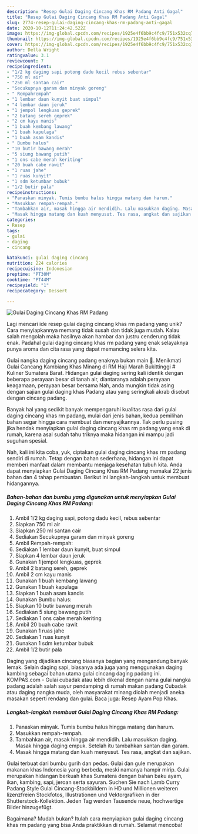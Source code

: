 ```yaml
---
description: "Resep Gulai Daging Cincang Khas RM Padang Anti Gagal"
title: "Resep Gulai Daging Cincang Khas RM Padang Anti Gagal"
slug: 2774-resep-gulai-daging-cincang-khas-rm-padang-anti-gagal
date: 2020-10-12T11:24:42.522Z
image: https://img-global.cpcdn.com/recipes/1925e4f6bb9c4fc9/751x532cq70/gulai-daging-cincang-khas-rm-padang-foto-resep-utama.jpg
thumbnail: https://img-global.cpcdn.com/recipes/1925e4f6bb9c4fc9/751x532cq70/gulai-daging-cincang-khas-rm-padang-foto-resep-utama.jpg
cover: https://img-global.cpcdn.com/recipes/1925e4f6bb9c4fc9/751x532cq70/gulai-daging-cincang-khas-rm-padang-foto-resep-utama.jpg
author: Della Wright
ratingvalue: 3.1
reviewcount: 7
recipeingredient:
- "1/2 kg daging sapi potong dadu kecil rebus sebentar"
- "750 ml air"
- "250 ml santan cair"
- "Secukupnya garam dan minyak goreng"
- " Rempahrempah"
- "1 lembar daun kunyit buat simpul"
- "4 lembar daun jeruk"
- "1 jempol lengkuas geprek"
- "2 batang sereh geprek"
- "2 cm kayu manis"
- "1 buah kembang lawang"
- "1 buah kapulaga"
- "1 buah asam kandis"
- " Bumbu halus"
- "10 butir bawang merah"
- "5 siung bawang putih"
- "1 ons cabe merah keriting"
- "20 buah cabe rawit"
- "1 ruas jahe"
- "1 ruas kunyit"
- "1 sdm ketumbar bubuk"
- "1/2 butir pala"
recipeinstructions:
- "Panaskan minyak. Tumis bumbu halus hingga matang dan harum."
- "Masukkan rempah-rempah."
- "Tambahkan air, masak hingga air mendidih. Lalu masukkan daging. Masak hingga daging empuk. Setelah itu tambahkan santan dan garam."
- "Masak hingga matang dan kuah menyusut. Tes rasa, angkat dan sajikan."
categories:
- Resep
tags:
- gulai
- daging
- cincang

katakunci: gulai daging cincang 
nutrition: 224 calories
recipecuisine: Indonesian
preptime: "PT30M"
cooktime: "PT44M"
recipeyield: "1"
recipecategory: Dessert

---
```



![Gulai Daging Cincang Khas RM Padang](https://img-global.cpcdn.com/recipes/1925e4f6bb9c4fc9/751x532cq70/gulai-daging-cincang-khas-rm-padang-foto-resep-utama.jpg)

Lagi mencari ide resep gulai daging cincang khas rm padang yang unik? Cara menyiapkannya memang tidak susah dan tidak juga mudah. Kalau salah mengolah maka hasilnya akan hambar dan justru cenderung tidak enak. Padahal gulai daging cincang khas rm padang yang enak selayaknya punya aroma dan cita rasa yang dapat memancing selera kita.

Gulai nangka daging cincang padang enaknya bukan main 🙂. Menikmati Gulai Cancang Kambiang Khas Minang di RM Haji Marah Bukittinggi # Kuliner Sumatera Barat. Hidangan gulai daging sering kali identik dengan beberapa perayaan besar di tanah air, diantaranya adalah perayaan keagamaan, perayaan besar bersama Nah, anda mungkin tidak asing dengan sajian gulai daging khas Padang atau yang seringkali akrab disebut dengan cincang padang.

Banyak hal yang sedikit banyak mempengaruhi kualitas rasa dari gulai daging cincang khas rm padang, mulai dari jenis bahan, kedua pemilihan bahan segar hingga cara membuat dan menyajikannya. Tak perlu pusing jika hendak menyiapkan gulai daging cincang khas rm padang yang enak di rumah, karena asal sudah tahu triknya maka hidangan ini mampu jadi suguhan spesial.


Nah, kali ini kita coba, yuk, ciptakan gulai daging cincang khas rm padang sendiri di rumah. Tetap dengan bahan sederhana, hidangan ini dapat memberi manfaat dalam membantu menjaga kesehatan tubuh kita. Anda dapat menyiapkan Gulai Daging Cincang Khas RM Padang memakai 22 jenis bahan dan 4 tahap pembuatan. Berikut ini langkah-langkah untuk membuat hidangannya.

<!--inarticleads1-->

##### Bahan-bahan dan bumbu yang digunakan untuk menyiapkan Gulai Daging Cincang Khas RM Padang:

1. Ambil 1/2 kg daging sapi, potong dadu kecil, rebus sebentar
1. Siapkan 750 ml air
1. Siapkan 250 ml santan cair
1. Sediakan Secukupnya garam dan minyak goreng
1. Ambil  Rempah-rempah:
1. Sediakan 1 lembar daun kunyit, buat simpul
1. Siapkan 4 lembar daun jeruk
1. Gunakan 1 jempol lengkuas, geprek
1. Ambil 2 batang sereh, geprek
1. Ambil 2 cm kayu manis
1. Gunakan 1 buah kembang lawang
1. Gunakan 1 buah kapulaga
1. Siapkan 1 buah asam kandis
1. Gunakan  Bumbu halus:
1. Siapkan 10 butir bawang merah
1. Sediakan 5 siung bawang putih
1. Sediakan 1 ons cabe merah keriting
1. Ambil 20 buah cabe rawit
1. Gunakan 1 ruas jahe
1. Sediakan 1 ruas kunyit
1. Gunakan 1 sdm ketumbar bubuk
1. Ambil 1/2 butir pala


Daging yang dijadikan cincang biasanya bagian yang mengandung banyak lemak. Selain daging sapi, biasanya ada juga yang menggunakan daging kambing sebagai bahan utama gulai cincang daging padang ini. KOMPAS.com - Gulai cubadak atau lebih dikenal dengan nama gulai nangka padang adalah salah sayur pendamping di rumah makan padang Cubadak atau daging nangka muda, oleh masyarakat minang diolah menjadi aneka masakan seperti rendang dan gulai. Baca juga: Resep Ayam Pop Khas. 

<!--inarticleads2-->

##### Langkah-langkah membuat Gulai Daging Cincang Khas RM Padang:

1. Panaskan minyak. Tumis bumbu halus hingga matang dan harum.
1. Masukkan rempah-rempah.
1. Tambahkan air, masak hingga air mendidih. Lalu masukkan daging. Masak hingga daging empuk. Setelah itu tambahkan santan dan garam.
1. Masak hingga matang dan kuah menyusut. Tes rasa, angkat dan sajikan.


Gulai terbuat dari bumbu gurih dan pedas. Gulai dan gule merupakan makanan khas Indonesia yang berbeda, meski namanya hampir mirip. Gulai merupakan hidangan berkuah khas Sumatera dengan bahan baku ayam, ikan, kambing, sapi, jeroan serta sayuran. Suchen Sie nach Lamb Curry Padang Style Gulai Cincang-Stockbildern in HD und Millionen weiteren lizenzfreien Stockfotos, Illustrationen und Vektorgrafiken in der Shutterstock-Kollektion. Jeden Tag werden Tausende neue, hochwertige Bilder hinzugefügt. 

Bagaimana? Mudah bukan? Itulah cara menyiapkan gulai daging cincang khas rm padang yang bisa Anda praktikkan di rumah. Selamat mencoba!
